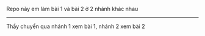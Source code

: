 Repo này em làm bài 1 và bài 2 ở 2 nhánh khác nhau

---

Thầy chuyển qua nhánh 1 xem bài 1, nhánh 2 xem bài 2
